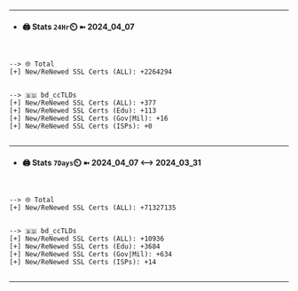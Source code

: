 

---
- #### 🖨️ **Stats** `24Hr`⏲️ ➼ 2024_04_07
```console


--> 🌐 Total
[+] New/ReNewed SSL Certs (ALL): +2264294


--> 🇧🇩 bd_ccTLDs
[+] New/ReNewed SSL Certs (ALL): +377
[+] New/ReNewed SSL Certs (Edu): +113
[+] New/ReNewed SSL Certs (Gov|Mil): +16
[+] New/ReNewed SSL Certs (ISPs): +0


```

---
- #### 🖨️ **Stats** `7Days`⏲️ ➼ 2024_04_07 <--> 2024_03_31
```console


--> 🌐 Total
[+] New/ReNewed SSL Certs (ALL): +71327135


--> 🇧🇩 bd_ccTLDs
[+] New/ReNewed SSL Certs (ALL): +10936
[+] New/ReNewed SSL Certs (Edu): +3684
[+] New/ReNewed SSL Certs (Gov|Mil): +634
[+] New/ReNewed SSL Certs (ISPs): +14


```

---

